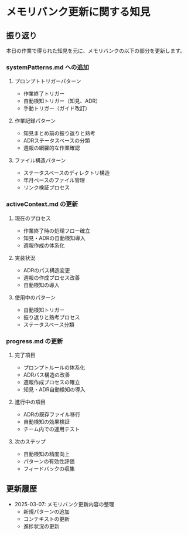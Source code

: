 # メモリバンク更新に関する知見

## 振り返り

本日の作業で得られた知見を元に、メモリバンクの以下の部分を更新します。

### systemPatterns.md への追加

1. プロンプトトリガーパターン
   - 作業終了トリガー
   - 自動検知トリガー（知見、ADR）
   - 手動トリガー（ガイド改訂）

2. 作業記録パターン
   - 知見まとめ前の振り返りと熟考
   - ADRステータスベースの分類
   - 週報の網羅的な作業確認

3. ファイル構造パターン
   - ステータスベースのディレクトリ構造
   - 年月ベースのファイル管理
   - リンク検証プロセス

### activeContext.md の更新

1. 現在のプロセス
   - 作業終了時の処理フロー確立
   - 知見・ADRの自動検知導入
   - 週報作成の体系化

2. 実装状況
   - ADRのパス構造変更
   - 週報の作成プロセス改善
   - 自動検知の導入

3. 使用中のパターン
   - 自動検知トリガー
   - 振り返りと熟考プロセス
   - ステータスベース分類

### progress.md の更新

1. 完了項目
   - プロンプトルールの体系化
   - ADRパス構造の改善
   - 週報作成プロセスの確立
   - 知見・ADR自動検知の導入

2. 進行中の項目
   - ADRの既存ファイル移行
   - 自動検知の効果検証
   - チーム内での運用テスト

3. 次のステップ
   - 自動検知の精度向上
   - パターンの有効性評価
   - フィードバックの収集

## 更新履歴

- 2025-03-07: メモリバンク更新内容の整理
  - 新規パターンの追加
  - コンテキストの更新
  - 進捗状況の更新